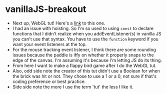 # vanillaJS-breakout

- Next up, WebGL tut! Here's a [link](https://developer.mozilla.org/en-US/docs/Games/Tutorials/2D_Breakout_game_pure_JavaScript) to this one.
- I had an issue with hoisting. So I'm so used to using ```const``` to declare functions that I didn't realize when you addEventListener(s) in vanilla JS you can't use that syntax. You have to use the ```function``` keyword if you want your event listeners at the top.
- For the mouse tracking event listener, I think there are some rounding issues because the paddle is iffy on whether it properly snaps to the edge of the canvas. I'm assuming it's because I'm letting JS do its thing.
- From here I want to make a flappy bird game after I do the WebGL tut.
- Also, odd side note the creator of this tut didn't use a Boolean for when the brick was hit or not. They chose to use a 1 or a 0, not sure if that's coding preference or best practice.
- Side side note the more I use the term 'tut' the less I like it.
